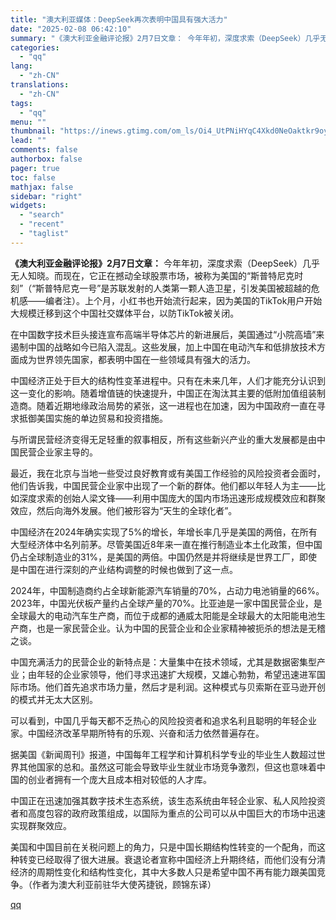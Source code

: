 ```yaml
---
title: "澳大利亚媒体：DeepSeek再次表明中国具有强大活力"
date: "2025-02-08 06:42:10"
summary: "《澳大利亚金融评论报》2月7日文章： 今年年初，深度求索（DeepSeek）几乎无人知晓。而现在，它..."
categories:
  - "qq"
lang:
  - "zh-CN"
translations:
  - "zh-CN"
tags:
  - "qq"
menu: ""
thumbnail: "https://inews.gtimg.com/om_ls/Oi4_UtPNiHYqC4Xkd0NeOaktkr9oyHdf0JaKhkhIgQV7wAA_640360/0"
lead: ""
comments: false
authorbox: false
pager: true
toc: false
mathjax: false
sidebar: "right"
widgets:
  - "search"
  - "recent"
  - "taglist"
---
```


**《澳大利亚金融评论报》2月7日文章：** 今年年初，深度求索（DeepSeek）几乎无人知晓。而现在，它正在撼动全球股票市场，被称为美国的“斯普特尼克时刻”（“斯普特尼克一号”是苏联发射的人类第一颗人造卫星，引发美国被超越的危机感——编者注）。上个月，小红书也开始流行起来，因为美国的TikTok用户开始大规模迁移到这个中国社交媒体平台，以防TikTok被关闭。

在中国数字技术巨头接连宣布高端半导体芯片的新进展后，美国通过“小院高墙”来遏制中国的战略如今已陷入混乱。这些发展，加上中国在电动汽车和低排放技术方面成为世界领先国家，都表明中国在一些领域具有强大的活力。

中国经济正处于巨大的结构性变革进程中。只有在未来几年，人们才能充分认识到这一变化的影响。随着增值链的快速提升，中国正在淘汰其主要的低附加值组装制造商。随着近期地缘政治局势的紧张，这一进程也在加速，因为中国政府一直在寻求抵御美国实施的单边贸易和投资措施。

与所谓民营经济变得无足轻重的叙事相反，所有这些新兴产业的重大发展都是由中国民营企业家主导的。

最近，我在北京与当地一些受过良好教育或有美国工作经验的风险投资者会面时，他们告诉我，中国民营企业家中出现了一个新的群体。他们都以年轻人为主——比如深度求索的创始人梁文锋——利用中国庞大的国内市场迅速形成规模效应和群聚效应，然后向海外发展。他们被形容为“天生的全球化者”。

中国经济在2024年确实实现了5%的增长，年增长率几乎是美国的两倍，在所有大型经济体中名列前茅。尽管美国近8年来一直在推行制造业本土化政策，但中国仍占全球制造业的31%，是美国的两倍。中国仍然是并将继续是世界工厂，即使是中国在进行深刻的产业结构调整的时候也做到了这一点。

2024年，中国制造商约占全球新能源汽车销量的70%，占动力电池销量的66%。2023年，中国光伏板产量约占全球产量的70%。比亚迪是一家中国民营企业，是全球最大的电动汽车生产商，而位于成都的通威太阳能是全球最大的太阳能电池生产商，也是一家民营企业。认为中国的民营企业和企业家精神被扼杀的想法是无稽之谈。

中国充满活力的民营企业的新特点是：大量集中在技术领域，尤其是数据密集型产业；由年轻的企业家领导，他们寻求迅速扩大规模，又雄心勃勃，希望迅速进军国际市场。他们首先追求市场力量，然后才是利润。这种模式与贝索斯在亚马逊开创的模式并无太大区别。

可以看到，中国几乎每天都不乏热心的风险投资者和追求名利且聪明的年轻企业家。中国经济改革早期所特有的乐观、兴奋和活力依然普遍存在。

据美国《新闻周刊》报道，中国每年工程学和计算机科学专业的毕业生人数超过世界其他国家的总和。虽然这可能会导致毕业生就业市场竞争激烈，但这也意味着中国的创业者拥有一个庞大且成本相对较低的人才库。

中国正在迅速加强其数字技术生态系统，该生态系统由年轻企业家、私人风险投资者和高度包容的政府政策组成，以国际为重点的公司可以从中国巨大的市场中迅速实现群聚效应。

美国和中国目前在关税问题上的角力，只是中国长期结构性转变的一个配角，而这种转变已经取得了很大进展。衰退论者宣称中国经济上升期终结，而他们没有分清经济的周期性变化和结构性变化，其中大多数人只是希望中国不再有能力跟美国竞争。（作者为澳大利亚前驻华大使芮捷锐，顾锦东译）

[qq](https://new.qq.com/rain/a/20250208A0152200)
